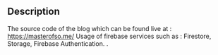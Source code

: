 ## Description

The source code of the blog which can be found live at : https://masterofso.me/
Usage of firebase services such as : Firestore, Storage, Firebase Authentication.
.




